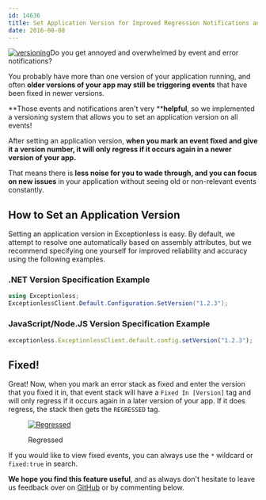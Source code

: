 ```yaml
---
id: 14636
title: Set Application Version for Improved Regression Notifications and Stacking
date: 2016-08-08
---
```

[![versioning](/assets/img/news/versioning-300x163.png)](/assets/versioning.png)Do you get annoyed and overwhelmed by event and error notifications?

You probably have more than one version of your application running, and often **older versions of your app may still be triggering events** that have been fixed in newer versions.

**Those events and notifications aren't very ****helpful**, so we implemented a versioning system that allows you to set an application version on all events!

After setting an application version, **when you mark an event fixed and give it a version number, it will only regress if it occurs again in a newer version of your app.**

That means there is **less noise for you to wade through, and you can focus on new issues** in your application without seeing old or non-relevant events constantly.<!--more-->

## How to Set an Application Version

Setting an application version in Exceptionless is easy. By default, we attempt to resolve one automatically based on assembly attributes, but we recommend specifying one yourself for improved reliability and accuracy using the following examples.

### .NET Version Specification Example

```cs
using Exceptionless;
ExceptionlessClient.Default.Configuration.SetVersion("1.2.3");
```

### JavaScript/Node.JS Version Specification Example

```js
exceptionless.ExceptionlessClient.default.config.setVersion("1.2.3");
```

## Fixed!

Great! Now, when you mark an error stack as fixed and enter the version that you fixed it in, that event stack will have a `Fixed In [Version]` tag and will only regress if it occurs again in a later version of your app. If it does regress, the stack then gets the `REGRESSED` tag.<figure id="attachment_14647" class="thumbnail wp-caption aligncenter" style="width: 300px">

[![Regressed](/assets/regressed-300x91.jpg)](/assets/regressed.jpg)<figcaption class="caption wp-caption-text">Regressed</figcaption></figure>

If you would like to view fixed events, you can always use the `*` wildcard or `fixed:true` in search.

**We hope you find this feature useful**, and as always don't hesitate to leave us feedback over on [GitHub](https://github.com/exceptionless/Exceptionless/issues) or by commenting below.
